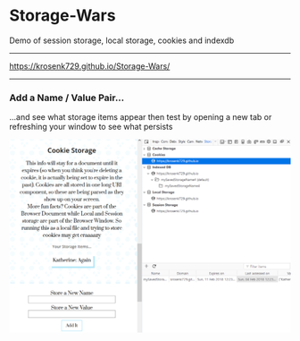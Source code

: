 # Storage-Wars
Demo of session storage, local storage, cookies and indexdb

---

https://krosenk729.github.io/Storage-Wars/

---

### Add a Name / Value Pair...
...and see what storage items appear then test by opening a new tab or refreshing your window to see what persists 
 
![demo if you are curious](css/demo.png)
